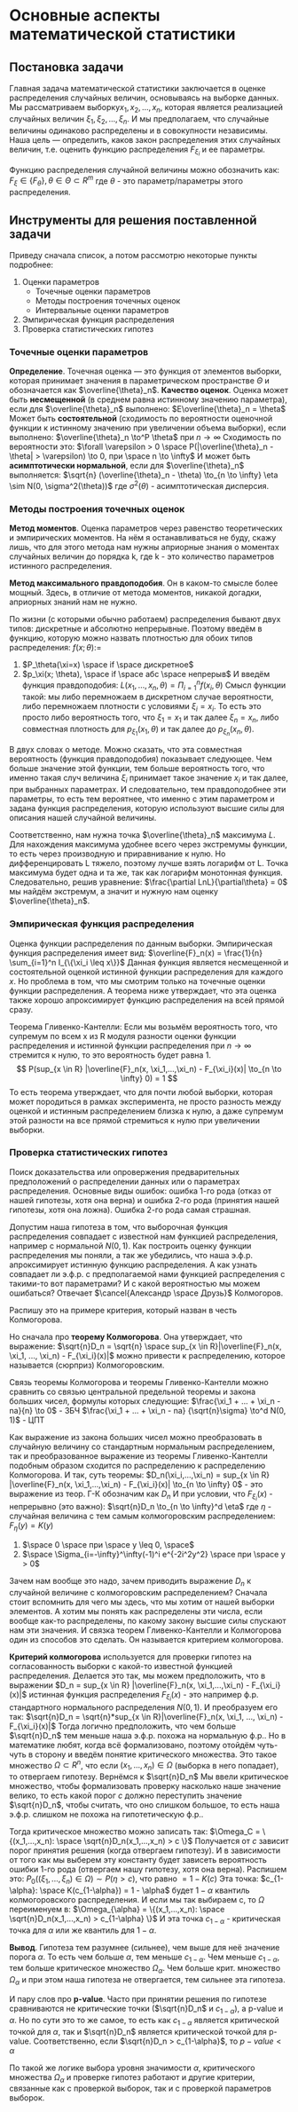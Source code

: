 # Основные аспекты математической статистики

## Постановка задачи

Главная задача математической статистики заключается в оценке распределения случайных величин, основываясь на выборке данных.
Мы рассматриваем выборку$x_1, x_2, \ldots, x_n$, которая является реализацией случайных величин $\xi_1, \xi_2, \ldots, \xi_n$. И мы предполагаем, что случайные величины одинаково распределены и в совокупности независимы.
Наша цель — определить, каков закон распределения этих случайных величин, т.е. оценить функцию распределения $F_{\xi_i}$ и ее параметры.

Функцию распределения случайной величины можно обозначить как:
$F_\xi \in \{ F_\theta \}, \theta \in \Theta \subset R^m$
где $\theta$ - это параметр/параметры этого распределения.
## Инструменты для решения поставленной задачи
Приведу сначала список, а потом рассмотрю некоторые пункты подробнее:
1) Оценки параметров
   - Точечные оценки параметров
   - Методы построения точечных оценок
   - Интервальные оценки параметров
2) Эмпирическая функция распределения
3) Проверка статистических гипотез
### Точечные оценки параметров
**Определение**. Точечная оценка — это функция от элементов выборки, которая принимает значения в параметрическом пространстве $\Theta$ и обозначается как $\overline{\theta}_n$.
**Качество оценок**. 
Оценка может быть **несмещенной** (в среднем равна истинному значению параметра), если для $\overline{\theta}_n$ выполнено:
$E\overline{\theta}_n = \theta$
Может быть **состоятельной** (сходимость по вероятности оценочной функции к истинному значению при увеличении объема выборки), если выполнено:
$\overline{\theta}_n \to^P \theta$  при $n \to \infty$
Сходимость по вероятности это: $\forall \varepsilon > 0 \space P(|\overline{\theta}_n - \theta| > \varepsilon) \to 0, при \space n \to \infty$
И может быть **асимптотически нормальной**, если для $\overline{\theta}_n$  выполняется: $\sqrt{n} (\overline{\theta}_n - \theta) \to_{n \to \infty} \eta \sim N(0, \sigma^2(\theta))$ 
где $\sigma^2(\theta)$ - асимптотическая дисперсия.
### Методы построения точечных оценок
**Метод моментов**. 
Оценка параметров через равенство теоретических и эмпирических моментов. 
На нём я останавливаться не буду, скажу лишь, что для этого метода нам нужны априорные знания о моментах случайных величин до порядка k, где k - это количество параметров истинного распределения.

**Метод максимального правдоподобия**. 
Он в каком-то смысле более мощный. Здесь, в отличие от метода моментов, никакой догадки, априорных знаний нам не нужно.

По жизни (с которыми обычно работаем) распределения бывают двух типов: дискретные и абсолютно непрерывные. Поэтому введём в функцию, которую можно назвать плотностью для обоих типов распределения:
$f(x;\theta):=$ 
   1) $P_\theta(\xi=x) \space if \space дискретное$ 
   2) $p_\xi(x; \theta), \space if \space абс \space непрерыв$
И введём функция правдоподобия:
$L(x_1, ..., x_n, \theta)= \Pi_{i=1}^nf(x_i,\theta)$
Смысл функции такой: мы либо перемножаем в дискретном случае вероятности, либо перемножаем плотности с условиями $\xi_i = x_i$. То есть это просто либо вероятность того, что $\xi_1=x_1$ и так далее $\xi_n=x_n$, либо совместная плотность для $p_{\xi_1}(x_1, \theta)$ и так далее до $p_{\xi_n}(x_n, \theta)$.

В двух словах о методе. Можно сказать, что эта совместная вероятность (функция правдоподобия) показывает следующее. Чем больше значение этой функции, тем больше вероятность того, что именно такая случ величина $\xi_i$ принимает такое значение $x_i$ и так далее, при выбранных параметрах. И следовательно, тем правдоподобнее эти параметры, то есть тем вероятнее, что именно с этим параметром и задана функция распределения, которую используют высшие силы для описания нашей случайной величины.

Соответственно, нам нужна точка $\overline{\theta}_n$ максимума $L$.
Для нахождения максимума удобнее всего через экстремумы функции, то есть через производную и приравнивание к нулю. Но дифференцировать L тяжело, поэтому лучше взять логарифм от L. Точка максимума будет одна и та же, так как логарифм монотонная функция.
Следовательно, решив уравнение:
$\frac{\partial LnL}{\partial\theta} = 0$
мы найдём экстремум, а значит и нужную нам оценку $\overline{\theta}_n$.
### Эмпирическая функция распределения
Оценка функции распределения по данным выборки. Эмпирическая функция распределения имеет вид: 
$\overline{F}_n(x) = \frac{1}{n} \sum_{i=1}^n I_{\{\xi_i \leq x\}}$
Данная функция является несмещенной и состоятельной оценкой истинной функции распределения для каждого $x$. Но проблема в том, что мы смотрим только на точечные оценки функции распределения. А теорема ниже утверждает, что эта оценка также хорошо апроксимирует функцию распределения на всей прямой сразу.

Теорема Гливенко-Кантелли:
Если мы возьмём вероятность того, что супремум по всем x из R модуля разности оценки функции распределения и истинной функции распределения при $n \to \infty$  стремится к нулю, то это вероятность будет равна 1.
$$ P(sup_{x \in R} |\overline{F}_n(x, \xi_1,...,\xi_n) - F_{\xi_i}(x)| \to_{n \to \infty} 0) = 1 $$
То есть теорема утверждает, что для почти любой выборки, которая может породиться в рамках эксперимента, не просто разность между оценкой и истинным распределением близка к нулю, а даже супремум этой разности на все прямой стремиться к нулю при увеличении выборки. 

### Проверка статистических гипотез
Поиск доказательства или опровержения предварительных предположений о распределении данных или о параметрах распределения. 
Основные виды ошибок: ошибка 1-го рода (отказ от нашей гипотезы, хотя она верна) и ошибка 2-го рода (принятия нашей гипотезы, хотя она ложна). Ошибка 2-го рода самая страшная.

Допустим наша гипотеза в том, что выборочная функция распределения совпадает с известной нам функцией распределения, например с нормальной $N(0,1)$.
Как построить оценку функции распределения мы поняли, а так же убедились, что наша э.ф.р. апроксимирует истинную функцию распределения. 
А как узнать совпадает ли э.ф.р. с предполагаемой нами функцией распределения с такими-то вот параметрами? И с какой вероятностью мы можем ошибаться?
Отвечает $\cancel{Александр \space Друзь}$ Колмогоров.

Распишу это на примере критерия, который назван в честь Колмогорова.

Но сначала про **теорему Колмогорова**. Она утверждает, что выражение:
$\sqrt{n}D_n = \sqrt{n} \space sup_{x \in R}|\overline{F}_n(x, \xi_1, ..., \xi_n) - F_{\xi_i}(x)|$
можно привести к распределению, которое называется (сюрприз) Колмогоровским.

Связь теоремы Колмогорова и теоремы Гливенко-Кантелли можно сравнить со связью центральной предельной теоремы и закона больших чисел, формулы которых следующие:
$\frac{\xi_1 + ... + \xi_n - na}{n} \to 0$ - ЗБЧ
$\frac{\xi_1 + ... + \xi_n - na} {\sqrt{n}\sigma} \to^d N(0, 1)$ - ЦПТ

Как выражение из закона больших чисел можно преобразовать в случайную величину со стандартным нормальным распределением, так и преобразованное выражение из теоремы Гливенко-Кантелли подобным образом сходится по распределению к распределению Колмогорова.
И так, суть теоремы:
$D_n(\xi_i,...,\xi_n) = sup_{x \in R} |\overline{F}_n(x, \xi_1,...,\xi_n) - F_{\xi_i}(x)| \to_{n \to \infty} 0$ -  это выражение из теор. Г-К обозначим как $D_n$
И при условии, что $F_{\xi_i}(x)$ - непрерывно (это важно):
$\sqrt{n}D_n \to_{n \to \infty}^d \eta$
где $\eta$ - случайная величина с тем самым колмогоровским распределением:
$F_\eta(y) = K(y)$ 
1) $\space 0 \space при \space y \leq 0, \space$ 
2) $\space \Sigma_{i=-\infty}^\infty(-1)^i e^{-2i^2y^2} \space при \space y > 0$

Зачем нам вообще это надо, зачем приводить выражение $D_n$ к случайной величине с колмогоровским распределением?
Сначала стоит вспомнить для чего мы здесь, что мы хотим от нашей выборки элементов. А хотим мы понять как распределены эти числа, если вообще как-то распределены, по какому закону высшие силы спускают нам эти значения.
И связка теорем Гливенко-Кантелли и Колмогорова один из способов это сделать. Он называется критерием колмогорова.

**Критерий колмогорова** используется для проверки гипотез на согласованность выборки с какой-то известной функцией распределения. Делается это так, мы можем предположить, что в выражении $D_n = sup_{x \in R} |\overline{F}_n(x, \xi_1,...,\xi_n) - F_{\xi_i}(x)|$ истинная функция распределения $F_{\xi_i}(x)$ - это например ф.р. стандартного нормального распределения $N(0,1)$. И преобразуем его так:
$\sqrt{n}D_n = \sqrt{n}*sup_{x \in R}|\overline{F}_n(x, \xi_1, ..., \xi_n) - F_{\xi_i}(x)|$
Тогда логично предположить, что чем больше $\sqrt{n}D_n$ тем меньше наша э.ф.р. похожа на нормальную ф.р.. 
Но в математике любят, когда всё формализовано, поэтому отойдём чуть-чуть в сторону и введём понятие критического множества. Это такое множество $\Omega \subset R^n$, что если $(x_1,...,x_n) \in \Omega$ (выборка в него попадает), то отвергаем гипотезу.
Вернёмся к $\sqrt{n}D_n$ Мы ввели критическое множество, чтобы формализовать проверку насколько наше значение велико, то есть какой порог $c$ должно переступить значение $\sqrt{n}D_n$, чтобы считать, что оно слишком большое, то есть наша э.ф.р. слишком не похожа на гипотетическую ф.р..

Тогда критическое множество можно записать так:
$\Omega_C = \{(x_1,...,x_n): \space  \sqrt{n}D_n(x_1,...,x_n) > c \}$
Получается от $c$ зависит порог принятия решения (когда отвергаем гипотезу). И в зависимости от того как мы выберем эту константу будет зависеть вероятность ошибки 1-го рода (отвергаем нашу гипотезу, хотя она верна). Распишем это:
$P_0((\xi_1,...,\xi_n) \in \Omega) \sim P(\eta > c)$, что равно $= 1 - K(c)$
Эта точка:
$c_{1-\alpha}: \space K(c_{1-\alpha}) = 1 - \alpha$ 
будет $1 - \alpha$ квантиль колмогоровского распределения.
И если мы так выбираем c, то $\Omega$ переименуем в:
$\Omega_{\alpha} = \{(x_1,...,x_n): \space  \sqrt{n}D_n(x_1,...,x_n) > c_{1-\alpha} \}$
И эта точка $c_{1-\alpha}$ - критическая точка для $\alpha$ или же квантиль для $1 - \alpha$.

**Вывод**. 
Гипотеза тем разумнее (сильнее), чем выше для неё значение порога $\alpha$. 
То есть чем больше $\alpha$, тем меньше $c_{1-\alpha}$. Чем меньше $c_{1-\alpha}$, тем больше критическое множество $\Omega_{\alpha}$. Чем больше крит. множество $\Omega_{\alpha}$ и при этом наша гипотеза не отвергается, тем сильнее эта гипотеза.

И пару слов про **p-value**.
Часто при принятии решения по гипотезе сравниваются не критические точки ($\sqrt{n}D_n$ и $c_{1-\alpha}$), а p-value и $\alpha$. 
Но по сути это то же самое, то есть как $c_{1-\alpha}$ является критической точкой для $\alpha$, так и $\sqrt{n}D_n$ является критической точкой для p-value. 
Соответственно, если $\sqrt{n}D_n > c_{1-\alpha}$, то $p-value < \alpha$

По такой же логике выбора уровня значимости $\alpha$, критического множества $\Omega_{\alpha}$  и проверке гипотез работают и другие критерии, связанные как с проверкой выборок, так и с проверкой параметров выборок.
